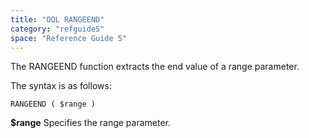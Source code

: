 ```yaml
---
title: "OQL RANGEEND"
category: "refguide5"
space: "Reference Guide 5"
---
```



The RANGEEND function extracts the end value of a range parameter.

The syntax is as follows:

```
RANGEEND ( $range )

```

**$range**
Specifies the range parameter.